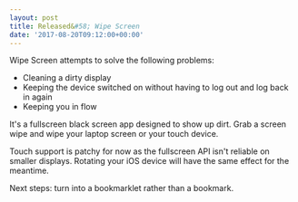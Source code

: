 ```yaml
---
layout: post
title: Released&#58; Wipe Screen
date: '2017-08-20T09:12:00+00:00'
---
```


Wipe Screen attempts to solve the following problems:

- Cleaning a dirty display
- Keeping the device switched on without having to log out and log back in again
- Keeping you in flow

It's a fullscreen black screen app designed to show up dirt. Grab a screen wipe and wipe your laptop screen or your touch device.

Touch support is patchy for now as the fullscreen API isn't reliable on smaller displays. Rotating your iOS device will have the same effect for the meantime.

Next steps: turn into a bookmarklet rather than a bookmark.
